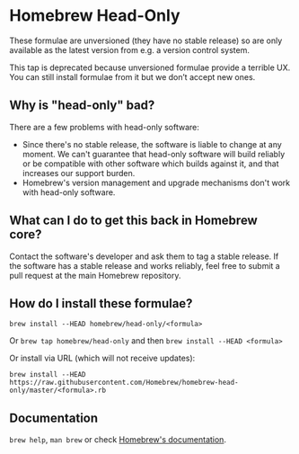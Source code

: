 # Homebrew Head-Only
These formulae are unversioned (they have no stable release) so are only available as the latest version from e.g. a version control system.

This tap is deprecated because unversioned formulae provide a terrible UX. You
can still install formulae from it but we don’t accept new ones.

## Why is "head-only" bad?
There are a few problems with head-only software:

* Since there's no stable release, the software is liable to change at any moment. We can't guarantee that head-only software will build reliably or be compatible with other software which builds against it, and that increases our support burden.
* Homebrew's version management and upgrade mechanisms don't work with head-only software.

## What can I do to get this back in Homebrew core?
Contact the software's developer and ask them to tag a stable release. If the software has a stable release and works reliably, feel free to submit a pull request at the main Homebrew repository.

## How do I install these formulae?
`brew install --HEAD homebrew/head-only/<formula>`

Or `brew tap homebrew/head-only` and then `brew install --HEAD <formula>`

Or install via URL (which will not receive updates):

```
brew install --HEAD https://raw.githubusercontent.com/Homebrew/homebrew-head-only/master/<formula>.rb
```

## Documentation
`brew help`, `man brew` or check [Homebrew's documentation](https://github.com/Homebrew/brew/tree/master/docs/README.md).

